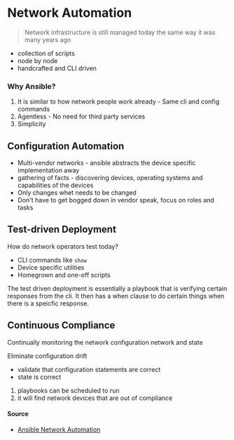 # Network Automation

> Network infrastructure is still managed today the same way it was many years ago

* collection of scripts
* node by node
* handcrafted and CLI driven

### Why Ansible?

1. It is similar to how network people work already - Same cli and config commands
2. Agentless - No need for third party services
3. Simplicity

## Configuration Automation

* Multi-vendor networks - ansible abstracts the device specific implementation away
* gathering of facts - discovering devices, operating systems and capabilities of the devices
* Only changes whet needs to be changed
* Don't have to get bogged down in vendor speak, focus on roles and tasks

## Test-driven Deployment

How do network operators test today?

* CLI commands like `show`
* Device specific utilities
* Homegrown and one-off scripts

The test driven deployment is essentially a playbook that is verifying certain responses from the cli.
It then has a when clause to do certain things when there is a speicfic response.

## Continuous Compliance

Continually monitoring the network configuration network and state

Eliminate configuration drift

* validate that configuration statements are correct
* state is correct

1. playbooks can be scheduled to run
2. it will find network devices that are out of compliance


#### Source

* [Ansible Network Automation](https://www.ansible.com/overview/networking)
